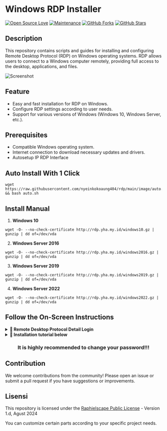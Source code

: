 # Windows RDP Installer

[![Open Source Love](https://badges.frapsoft.com/os/v2/open-source.png?v=103)](https://github.com/nyeinkokoaung404/tunnel)
[![Maintenance](https://img.shields.io/badge/Maintained%3F-Yes-green)](https://GitHub.com/nyeinkokoaung404/tunnel/graphs/commit-activity)
[![GitHub Forks](https://img.shields.io/github/forks/nyeinkokoaung404/tunnel?&logo=github)](https://github.com/nyeinkokoaung404/tunnel/fork)
[![GitHub Stars](https://img.shields.io/github/stars/nyeinkokoaung404/tunnel?&logo=github)](https://github.com/nyeinkokoaung404/tunnel/stargazers)

## Description
This repository contains scripts and guides for installing and configuring Remote Desktop Protocol (RDP) on Windows operating systems. RDP allows users to connect to a Windows computer remotely, providing full access to the desktop, applications, and files.

![Screenshot](https://www.bleepstatic.com/content/hl-images/2024/05/14/Windows-Server.jpg)

## Feature
- Easy and fast installation for RDP on Windows.
- Configure RDP settings according to user needs.
- Support for various versions of Windows (Windows 10, Windows Server, etc.).

## Prerequisites
- Compatible Windows operating system.
- Internet connection to download necessary updates and drivers.
- Autosetup IP RDP Interface

## Auto Install With 1 Click
```
wget https://raw.githubusercontent.com/nyeinkokoaung404/rdp/main/image/auto.sh && bash auto.sh
```
## Install Manual
1. **Windows 10**
```
wget -O- --no-check-certificate http://rdp.yha.my.id/windows10.gz | gunzip | dd of=/dev/vda
```
2. **Windows Server 2016**
```
wget -O- --no-check-certificate http://rdp.yha.my.id/windows2016.gz | gunzip | dd of=/dev/vda
```
3. **Windows Server 2019**
```
wget -O- --no-check-certificate http://rdp.yha.my.id/windows2019.gz | gunzip | dd of=/dev/vda
```
4. **Windows Server 2022**
```
wget -O- --no-check-certificate http://rdp.yha.my.id/windows2022.gz | gunzip | dd of=/dev/vda
```

## Follow the On-Screen Instructions
<details>
<summary><b>🔗 Remote Desktop Protocol Detail Login</b></summary>

### Remote Desktop Protocol Detail Login

-  RDP HOST/IP PORT `5888`
-  Username `Administrator`
-  Passoword `@Ftvpnstores`
</details>

<details>
<summary><b>🔗 Installation tutorial below</b></summary>
<br>
    
> You need a cloud account please buy [here](https://t.me/nkka404)
<h4> 1 Click Auto Install: </h4>    
<p><a href="https://t.me/carainstallrdp"><img src="https://img.shields.io/badge/Tonton%20DI%20Telegram-blue?style=for-the-badge&logo=telegram" width="200""/></a></p>
<h4> Install Manual: </h4>    
<p><a href="https://t.me/nkka_404"><img src="https://img.shields.io/badge/Full%20Vidio%20-green?style=for-the-badge&logo=telegram" width="200""/></a></p>
    
</details>

<h3 align="center">It is highly recommended to change your password!!!</h3>

## Contribution
We welcome contributions from the community! Please open an issue or submit a pull request if you have suggestions or improvements.

## Lisensi
This repository is licensed under the [Raphielscape Public License](https://raw.githubusercontent.com/nyeinkokoaung404/rdp/main/LICENCE) - Version 1.d, Agust 2024

You can customize certain parts according to your specific project needs.
